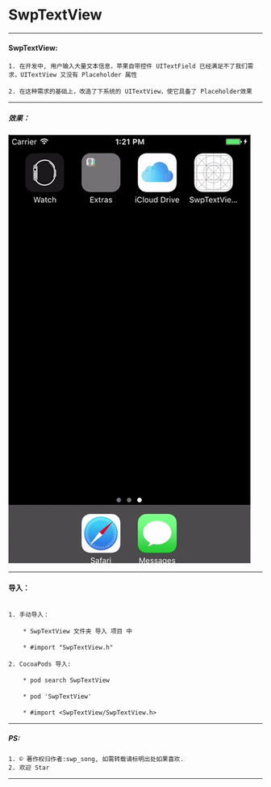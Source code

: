 # SwpTextView

---

#### SwpTextView:

```
1. 在开发中, 用户输入大量文本信息，苹果自带控件 UITextField 已经满足不了我们需求，UITextView 又没有 Placeholder 属性

2. 在这种需求的基础上，改造了下系统的 UITextView，使它具备了 Placeholder效果
```

---

##### 效果：

![(效果)](https://raw.githubusercontent.com/swp-song/SwpTextView/master/Screenshot/SwpTextView.gif)

---

#### 导入：

```rub

1. 手动导入：

 	* SwpTextView 文件夹 导入 项目 中

	* #import "SwpTextView.h"

2. CocoaPods 导入:

	* pod search SwpTextView

	* pod 'SwpTextView'

	* #import <SwpTextView/SwpTextView.h>
```

---


##### PS:
```
1. © 著作权归作者:swp_song, 如需转载请标明出处如果喜欢.
2. 欢迎 Star
```
---
